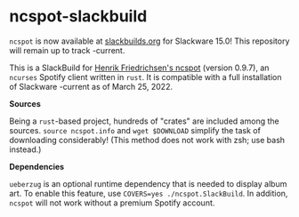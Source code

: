 # ncspot-slackbuild

`ncspot` is now available at [slackbuilds.org](https://slackbuilds.org/repository/15.0/audio/ncspot/) for Slackware 15.0! This repository will remain up to track -current.

This is a SlackBuild for [Henrik Friedrichsen's ncspot](https://github.com/hrkfdn/ncspot) (version 0.9.7), an `ncurses` Spotify client written in `rust`. It is compatible with a full installation of Slackware -current as of March 25, 2022.

**Sources**

Being a `rust`-based project, hundreds of "crates" are included among the sources. `source ncspot.info` and `wget $DOWNLOAD` simplify the task of downloading considerably! (This method does not work with zsh; use bash instead.)

**Dependencies**

`ueberzug` is an optional runtime dependency that is needed to display album art. To enable this feature, use `COVERS=yes ./ncspot.SlackBuild`. In addition, `ncspot` will not work without a premium Spotify account.
